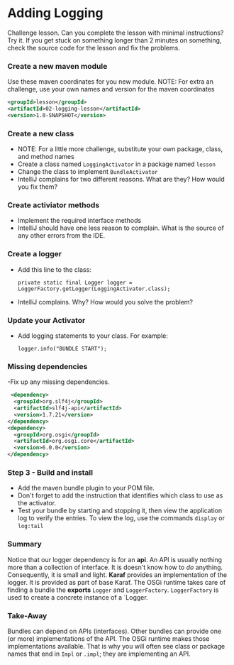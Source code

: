 # Adding Logging

Challenge lesson. Can you complete the lesson with minimal instructions? Try it. If you get 
stuck on something longer than 2 minutes on something, check the source code for the lesson 
and fix the problems.

### Create a new maven module
Use these maven coordinates for you new module. NOTE: For extra an challenge, use your own 
names and version for the maven coordinates

```xml
<groupId>lesson</groupId>
<artifactId>02-logging-lesson</artifactId>
<version>1.0-SNAPSHOT</version>
```

### Create a new class
- NOTE: For a little more challenge, substitute your own package, class, and method names 
- Create a class named `LoggingActivator` in a package named `lesson`
- Change the class to implement `BundleActivator`
- IntelliJ complains for two different reasons. What are they? How would you fix them?


### Create activiator methods
- Implement the required interface methods
- IntelliJ should have one less reason to complain. What is the source of any other errors from 
the IDE. 

### Create a logger
- Add this line to the class:

      private static final Logger logger = LoggerFactory.getLogger(LoggingActivator.class);

- IntelliJ complains. Why? How would you solve the problem?

### Update your Activator
- Add logging statements to your class. For example:
                
      logger.info("BUNDLE START");

### Missing dependencies
-Fix up any missing dependencies.
```xml
 <dependency>
  <groupId>org.slf4j</groupId>
  <artifactId>slf4j-api</artifactId>
  <version>1.7.21</version>
</dependency>
<dependency>
  <groupId>org.osgi</groupId>
  <artifactId>org.osgi.core</artifactId>
  <version>6.0.0</version>
</dependency>
```

### Step 3 - Build and install
- Add the maven bundle plugin to your POM file.
- Don't forget to add the instruction that identifies which class to use as the activator.
- Test your bundle by starting and stopping it, then view the application log to verify the entries.
To view the log, use the commands `display` or `log:tail`

### Summary
Notice that our logger dependency is for an **api**. An API is usually nothing more than a collection
 of interface. It is doesn't know how to *do* anything. Consequently, it is small and light.
 **Karaf** provides an implementation of the logger. It is provided as part of base Karaf. 
 The OSGi runtime takes care of finding a bundle the **exports** `Logger` and `LoggerFactory`.
 `LoggerFactory` is used to create a concrete instance of a `Logger.
 
### Take-Away 
 Bundles can depend on APIs (interfaces). Other bundles can provide one (or more) implementations 
of the API. The OSGi runtime makes those implementations available. That is why you will often see 
class or package names that end in `Impl` or `.impl`; they are implementing an API.
